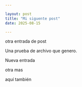 ```yaml
---

layout: post
title: "Mi siguente post"
date: 2025-08-15

---
```



otra entrada de post

Una prueba de archivo que genero.

Nueva entrada

otra mas

aquí también
